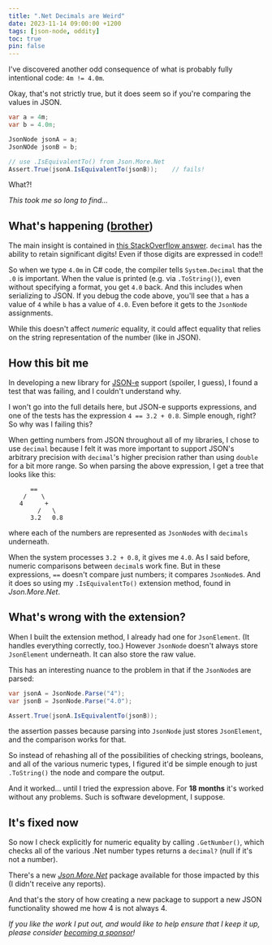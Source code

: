 ```yaml
---
title: ".Net Decimals are Weird"
date: 2023-11-14 09:00:00 +1200
tags: [json-node, oddity]
toc: true
pin: false
---
```


I've discovered another odd consequence of what is probably fully intentional code:  `4m != 4.0m`.

Okay, that's not strictly true, but it does seem so if you're comparing the values in JSON.

```c#
var a = 4m;
var b = 4.0m;

JsonNode jsonA = a;
JsonNOde jsonB = b;

// use .IsEquivalentTo() from Json.More.Net
Assert.True(jsonA.IsEquivalentTo(jsonB));    // fails!
```

What?!

_This took me so long to find..._

## What's happening ([brother](https://www.youtube.com/watch?v=tvjrSU9RaPs))

The main insight is contained in [this StackOverflow answer](https://stackoverflow.com/a/13770183/878701).  `decimal` has the ability to retain significant digits!  Even if those digits are expressed in code!!

So when we type `4.0m` in C# code, the compiler tells `System.Decimal` that the `.0` is important.  When the value is printed (e.g. via `.ToString()`), even without specifying a format, you get `4.0` back.  And this includes when serializing to JSON.  If you debug the code above, you'll see that `a` has a value of `4` while `b` has a value of `4.0`.  Even before it gets to the `JsonNode` assignments.

While this doesn't affect _numeric_ equality, it could affect equality that relies on the string representation of the number (like in JSON).

## How this bit me

In developing a new library for [JSON-e](https://json-e.js.org/) support (spoiler, I guess), I found a test that was failing, and I couldn't understand why.

I won't go into the full details here, but JSON-e supports expressions, and one of the tests has the expression `4 == 3.2 + 0.8`.  Simple enough, right?  So why was I failing this?

When getting numbers from JSON throughout all of my libraries, I chose to use `decimal` because I felt it was more important to support JSON's arbitrary precision with `decimal`'s higher precision rather than using `double` for a bit more range.  So when parsing the above expression, I get a tree that looks like this:

```
      ==
    /    \
   4      +
        /   \
      3.2   0.8
```

where each of the numbers are represented as `JsonNode`s with `decimals` underneath.

When the system processes `3.2 + 0.8`, it gives me `4.0`.  As I said before, numeric comparisons between `decimal`s work fine.  But in these expressions, `==` doesn't compare just numbers; it compares `JsonNode`s.  And it does so using my `.IsEquivalentTo()` extension method, found in _Json.More.Net_.

## What's wrong with the extension?

When I built the extension method, I already had one for `JsonElement`.  (It handles everything correctly, too.)  However `JsonNode` doesn't always store `JsonElement` underneath.  It can also store the raw value.

This has an interesting nuance to the problem in that if the `JsonNode`s are parsed:

```c#
var jsonA = JsonNode.Parse("4");
var jsonB = JsonNode.Parse("4.0");

Assert.True(jsonA.IsEquivalentTo(jsonB));
```

the assertion passes because parsing into `JsonNode` just stores `JsonElement`, and the comparison works for that.

So instead of rehashing all of the possibilities of checking strings, booleans, and all of the various numeric types, I figured it'd be simple enough to just `.ToString()` the node and compare the output.

And it worked... until I tried the expression above.  For **18 months** it's worked without any problems.  Such is software development, I suppose.

## It's fixed now

So now I check explicitly for numeric equality by calling `.GetNumber()`, which checks all of the various .Net number types returns a `decimal?` (null if it's not a number).

There's a new [_Json.More.Net_](https://www.nuget.org/packages/Json.More.Net/) package available for those impacted by this (I didn't receive any reports).

And that's the story of how creating a new package to support a new JSON functionality showed me how 4 is not always 4.

_If you like the work I put out, and would like to help ensure that I keep it up, please consider [becoming a sponsor](https://github.com/sponsors/gregsdennis)!_
